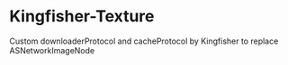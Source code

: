 # Kingfisher-Texture
Custom downloaderProtocol and cacheProtocol by  Kingfisher to replace ASNetworkImageNode 
